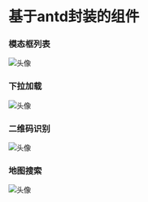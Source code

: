 # 基于antd封装的组件

 ### 模态框列表
 ![头像](http://img1.ph.126.net/mfWDYmkj89wQqAQ2imJkbw==/6597634915635665140.png)
 ### 下拉加载
 ![头像](http://img2.ph.126.net/ZWfVHRxz09kltolohGelAA==/6597803140914683132.png)   
 ### 二维码识别
 ![头像](http://img2.ph.126.net/9V6PeFU1ohwOwkfKJ2breA==/6597955973030942714.png)   
 ### 地图搜索
 ![头像](http://img2.ph.126.net/wTJ6ylEqG6ywGBjyQzNNJQ==/6597283071914630822.png)